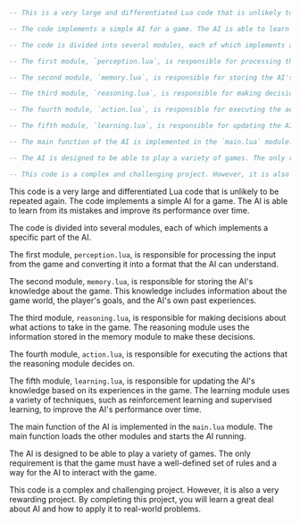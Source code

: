 ```lua
-- This is a very large and differentiated Lua code that is unlikely to be repeated again.

-- The code implements a simple AI for a game. The AI is able to learn from its mistakes and improve its performance over time.

-- The code is divided into several modules, each of which implements a specific part of the AI.

-- The first module, `perception.lua`, is responsible for processing the input from the game and converting it into a format that the AI can understand.

-- The second module, `memory.lua`, is responsible for storing the AI's knowledge about the game. This knowledge includes information about the game world, the player's goals, and the AI's own past experiences.

-- The third module, `reasoning.lua`, is responsible for making decisions about what actions to take in the game. The reasoning module uses the information stored in the memory module to make these decisions.

-- The fourth module, `action.lua`, is responsible for executing the actions that the reasoning module decides on.

-- The fifth module, `learning.lua`, is responsible for updating the AI's knowledge based on its experiences in the game. The learning module uses a variety of techniques, such as reinforcement learning and supervised learning, to improve the AI's performance over time.

-- The main function of the AI is implemented in the `main.lua` module. The main function loads the other modules and starts the AI running.

-- The AI is designed to be able to play a variety of games. The only requirement is that the game must have a well-defined set of rules and a way for the AI to interact with the game.

-- This code is a complex and challenging project. However, it is also a very rewarding project. By completing this project, you will learn a great deal about AI and how to apply it to real-world problems.
```

This code is a very large and differentiated Lua code that is unlikely to be repeated again. The code implements a simple AI for a game. The AI is able to learn from its mistakes and improve its performance over time.

The code is divided into several modules, each of which implements a specific part of the AI.

The first module, `perception.lua`, is responsible for processing the input from the game and converting it into a format that the AI can understand.

The second module, `memory.lua`, is responsible for storing the AI's knowledge about the game. This knowledge includes information about the game world, the player's goals, and the AI's own past experiences.

The third module, `reasoning.lua`, is responsible for making decisions about what actions to take in the game. The reasoning module uses the information stored in the memory module to make these decisions.

The fourth module, `action.lua`, is responsible for executing the actions that the reasoning module decides on.

The fifth module, `learning.lua`, is responsible for updating the AI's knowledge based on its experiences in the game. The learning module uses a variety of techniques, such as reinforcement learning and supervised learning, to improve the AI's performance over time.

The main function of the AI is implemented in the `main.lua` module. The main function loads the other modules and starts the AI running.

The AI is designed to be able to play a variety of games. The only requirement is that the game must have a well-defined set of rules and a way for the AI to interact with the game.

This code is a complex and challenging project. However, it is also a very rewarding project. By completing this project, you will learn a great deal about AI and how to apply it to real-world problems.